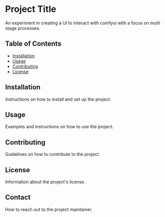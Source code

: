 # Project Title

An experiment in creating a UI to interact with comfyui with a focus on multi stage processes.

## Table of Contents

- [Installation](#installation)
- [Usage](#usage)
- [Contributing](#contributing)
- [License](#license)

## Installation

Instructions on how to install and set up the project.

## Usage

Examples and instructions on how to use the project.

## Contributing

Guidelines on how to contribute to the project.

## License

Information about the project's license.

## Contact

How to reach out to the project maintainer.
